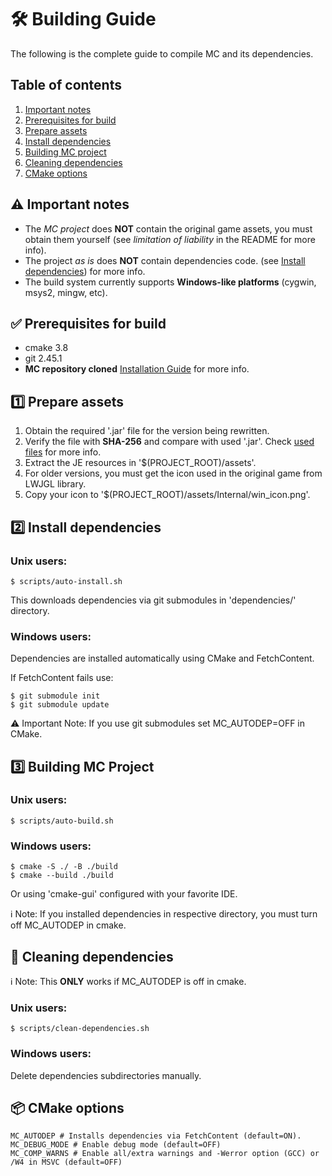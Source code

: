 # 🛠️ Building Guide

The following is the complete guide to compile MC and its dependencies.

## Table of contents
1. [Important notes](#-important-notes)
2. [Prerequisites for build](#-prerequisites-for-build)
3. [Prepare assets](#-prepare-assets)
4. [Install dependencies](#-install-dependencies)
5. [Building MC project](#-building-mc-project)
6. [Cleaning dependencies](#-cleaning-dependencies)
7. [CMake options](#-cmake-options)

## ⚠️ Important notes

- The *MC project* does **NOT** contain the original game assets, you 
  must obtain them yourself (see *limitation of liability* in the README 
  for more info).
- The project *as is* does **NOT** contain dependencies code. (see [Install dependencies](#-install-dependencies))
  for more info.
- The build system currently supports **Windows-like platforms** (cygwin, 
  msys2, mingw, etc). 
  
## ✅ Prerequisites for build

- cmake 3.8
- git 2.45.1
- **MC repository cloned** [Installation Guide](installation-guide.md) for more info.

## 1️⃣  Prepare assets

1. Obtain the required '.jar' file for the version being rewritten. 
2. Verify the file with **SHA-256** and compare with used '.jar'. 
   Check [used files](used-jar-files.txt) for more info.
3. Extract the JE resources in '$(PROJECT_ROOT)/assets'.
4. For older versions, you must get the icon used in the original game 
   from LWJGL library.
5. Copy your icon to '$(PROJECT_ROOT)/assets/Internal/win_icon.png'.

## 2️⃣  Install dependencies

### Unix users:

```
$ scripts/auto-install.sh
```

This downloads dependencies via git submodules in 'dependencies/' directory.

### Windows users:

Dependencies are installed automatically using CMake and FetchContent.

If FetchContent fails use:

```
$ git submodule init
$ git submodule update
```

⚠️ Important Note: If you use git submodules set MC_AUTODEP=OFF in CMake.

## 3️⃣  Building MC Project

### Unix users:

```
$ scripts/auto-build.sh
```

### Windows users:

```
$ cmake -S ./ -B ./build
$ cmake --build ./build
```

Or using 'cmake-gui' configured with your favorite IDE.

ℹ️ Note: If you installed dependencies in respective directory, you must turn 
off MC_AUTODEP in cmake.

## 🚫 Cleaning dependencies

ℹ️ Note: This **ONLY** works if MC_AUTODEP is off in cmake.

### Unix users:

```
$ scripts/clean-dependencies.sh
```

### Windows users:

Delete dependencies subdirectories manually.

## 📦 CMake options

```
MC_AUTODEP # Installs dependencies via FetchContent (default=ON).
MC_DEBUG_MODE # Enable debug mode (default=OFF)
MC_COMP_WARNS # Enable all/extra warnings and -Werror option (GCC) or /W4 in MSVC (default=OFF)
```